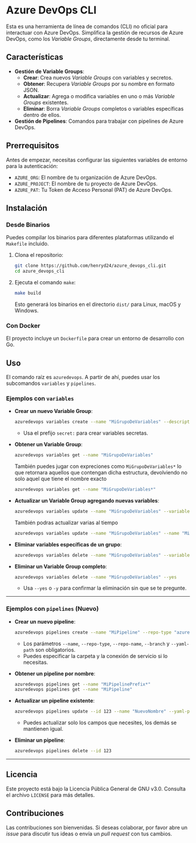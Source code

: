 
# Azure DevOps CLI

Esta es una herramienta de línea de comandos (CLI) no oficial para interactuar con Azure DevOps. Simplifica la gestión de recursos de Azure DevOps, como los *Variable Groups*, directamente desde tu terminal.

## Características

  * **Gestión de Variable Groups**:
      * **Crear**: Crea nuevos *Variable Groups* con variables y secretos.
      * **Obtener**: Recupera *Variable Groups* por su nombre en formato JSON.
      * **Actualizar**: Agrega o modifica variables en uno o más *Variable Groups* existentes.
      * **Eliminar**: Borra *Variable Groups* completos o variables específicas dentro de ellos.
  * **Gestión de Pipelines**: Comandos para trabajar con pipelines de Azure DevOps.

## Prerrequisitos

Antes de empezar, necesitas configurar las siguientes variables de entorno para la autenticación:

  * `AZURE_ORG`: El nombre de tu organización de Azure DevOps.
  * `AZURE_PROJECT`: El nombre de tu proyecto de Azure DevOps.
  * `AZURE_PAT`: Tu Token de Acceso Personal (PAT) de Azure DevOps.

## Instalación

### Desde Binarios

Puedes compilar los binarios para diferentes plataformas utilizando el `Makefile` incluido.

1.  Clona el repositorio:

    ```bash
    git clone https://github.com/henryd24/azure_devops_cli.git
    cd azure_devops_cli
    ```

2.  Ejecuta el comando `make`:

    ```bash
    make build
    ```

    Esto generará los binarios en el directorio `dist/` para Linux, macOS y Windows.

### Con Docker

El proyecto incluye un `Dockerfile` para crear un entorno de desarrollo con Go.

## Uso

El comando raíz es `azuredevops`. A partir de ahí, puedes usar los subcomandos `variables` y `pipelines`.

### Ejemplos con `variables`

  * **Crear un nuevo Variable Group**:

    ```bash
    azuredevops variables create --name "MiGrupoDeVariables" --description "Un grupo de ejemplo" --variables "clave1=valor1" "secret:claveSecreta=valorSecreto"
    ```

      * Usa el prefijo `secret:` para crear variables secretas.

  * **Obtener un Variable Group**:

    ```bash
    azuredevops variables get --name "MiGrupoDeVariables"
    ```
    También puedes jugar con expreciones como `MiGrupoDeVariables*` lo que retornara aquellos que contengan dicha estructura, devolviendo no solo aquel que tiene el nombre exacto
    ```bash
    azuredevops variables get --name "MiGrupoDeVariables*"
    ```

  * **Actualizar un Variable Group agregando nuevas variables**:

    ```bash
    azuredevops variables update --name "MiGrupoDeVariables" --variables "clave2=valorNuevo,secret:otraClave=otroSecreto"
    ```
    También podras actualizar varias al tiempo
    ```bash
    azuredevops variables update --name "MiGrupoDeVariables" --name "MiGrupoDeVariables2" --variables "clave2=valorNuevo,secret:otraClave=otroSecreto"
    ```

  * **Eliminar variables específicas de un grupo**:

    ```bash
    azuredevops variables delete --name "MiGrupoDeVariables" --variables "clave1,otraClave"
    ```

  * **Eliminar un Variable Group completo**:

    ```bash
    azuredevops variables delete --name "MiGrupoDeVariables" --yes
    ```

      * Usa `--yes` o `-y` para confirmar la eliminación sin que se te pregunte.

---

### Ejemplos con `pipelines` (Nuevo)

  * **Crear un nuevo pipeline**:

    ```bash
    azuredevops pipelines create --name "MiPipeline" --repo-type "azureReposGit" --repo-name "mi-repo" --branch "main" --yaml-path ".azure-pipelines.yml" --folder "\\" --service-connection "id-conexion"
    ```
    * Los parámetros `--name`, `--repo-type`, `--repo-name`, `--branch` y `--yaml-path` son obligatorios.
    * Puedes especificar la carpeta y la conexión de servicio si lo necesitas.

  * **Obtener un pipeline por nombre**:

    ```bash
    azuredevops pipelines get --name "MiPipelinePrefix*"
    azuredevops pipelines get --name "MiPipeline"
    ```

  * **Actualizar un pipeline existente**:

    ```bash
    azuredevops pipelines update --id 123 --name "NuevoNombre" --yaml-path ".azure-pipelines.yml" --repo-name "mi-repo-actualizado" --service-connection "nuevo-id-conexion"
    ```
    * Puedes actualizar solo los campos que necesites, los demás se mantienen igual.

  * **Eliminar un pipeline**:

    ```bash
    azuredevops pipelines delete --id 123
    ```

---

## Licencia

Este proyecto está bajo la Licencia Pública General de GNU v3.0. Consulta el archivo `LICENSE` para más detalles.

## Contribuciones

Las contribuciones son bienvenidas. Si deseas colaborar, por favor abre un *issue* para discutir tus ideas o envía un *pull request* con tus cambios.
